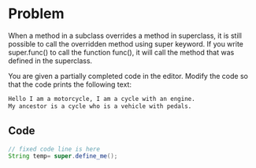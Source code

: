 # Problem
When a method in a subclass overrides a method in superclass, it is still possible to call the overridden method using super keyword. If you write super.func() to call the function func(), it will call the method that was defined in the superclass.

You are given a partially completed code in the editor. Modify the code so that the code prints the following text:
```sh
Hello I am a motorcycle, I am a cycle with an engine.
My ancestor is a cycle who is a vehicle with pedals.
```

## Code
```java
// fixed code line is here
String temp= super.define_me(); 
```
